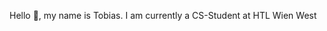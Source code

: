 Hello 👋, my name is Tobias.
I am currently a CS-Student at HTL Wien West

<!---
Tobi-desu/Tobi-desu is a ✨ special ✨ repository because its `README.md` (this file) appears on your GitHub profile.
You can click the Preview link to take a look at your changes.
--->
